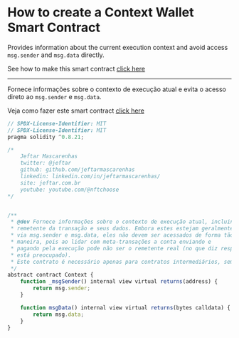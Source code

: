 # How to create a Context Wallet Smart Contract

Provides information about the current execution context and avoid access `msg.sender` and
`msg.data` directly.

See how to make this smart contract [click here](https://www.youtube.com/@nftchoose)

<hr />

Fornece informações sobre o contexto de execução atual e evita o acesso direto ao `msg.sender` e `msg.data`.

Veja como fazer este smart contract [click here](https://www.youtube.com/@nftchoose)

```javascript
// SPDX-License-Identifier: MIT
// SPDX-License-Identifier: MIT
pragma solidity ^0.8.21;

/*
    Jeftar Mascarenhas
    twitter: @jeftar
    github: github.com/jeftarmascarenhas
    linkedin: linkedin.com/in/jeftarmascarenhas/
    site: jeftar.com.br
    youtube: youtube.com/@nftchoose
*/


/**
 * @dev Fornece informações sobre o contexto de execução atual, incluindo o 
 * remetente da transação e seus dados. Embora estes estejam geralmente disponíveis 
 * via msg.sender e msg.data, eles não devem ser acessados ​​de forma tão direta 
 * maneira, pois ao lidar com meta-transações a conta enviando e 
 * pagando pela execução pode não ser o remetente real (no que diz respeito a um aplicativo 
 * está preocupado). 
 * Este contrato é necessário apenas para contratos intermediários, semelhantes a bibliotecas.
 */
abstract contract Context {
    function _msgSender() internal view virtual returns(address) {
        return msg.sender;
    }

    function msgData() internal view virtual returns(bytes calldata) {
        return msg.data;
    }
}
```